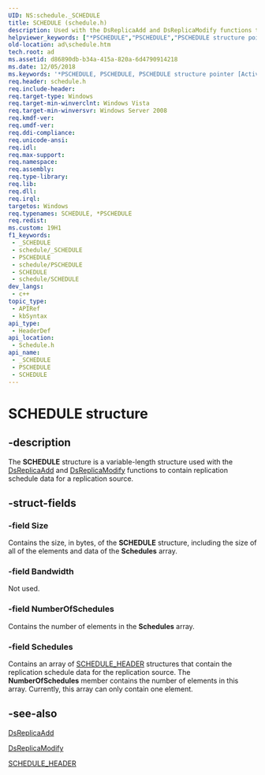 ```yaml
---
UID: NS:schedule._SCHEDULE
title: SCHEDULE (schedule.h)
description: Used with the DsReplicaAdd and DsReplicaModify functions to contain replication schedule data for a replication source.
helpviewer_keywords: ["*PSCHEDULE","PSCHEDULE","PSCHEDULE structure pointer [Active Directory]","SCHEDULE","SCHEDULE structure [Active Directory]","ad.schedule","schedule/PSCHEDULE","schedule/SCHEDULE"]
old-location: ad\schedule.htm
tech.root: ad
ms.assetid: d86890db-b34a-415a-820a-6d4790914218
ms.date: 12/05/2018
ms.keywords: '*PSCHEDULE, PSCHEDULE, PSCHEDULE structure pointer [Active Directory], SCHEDULE, SCHEDULE structure [Active Directory], ad.schedule, schedule/PSCHEDULE, schedule/SCHEDULE'
req.header: schedule.h
req.include-header: 
req.target-type: Windows
req.target-min-winverclnt: Windows Vista
req.target-min-winversvr: Windows Server 2008
req.kmdf-ver: 
req.umdf-ver: 
req.ddi-compliance: 
req.unicode-ansi: 
req.idl: 
req.max-support: 
req.namespace: 
req.assembly: 
req.type-library: 
req.lib: 
req.dll: 
req.irql: 
targetos: Windows
req.typenames: SCHEDULE, *PSCHEDULE
req.redist: 
ms.custom: 19H1
f1_keywords:
 - _SCHEDULE
 - schedule/_SCHEDULE
 - PSCHEDULE
 - schedule/PSCHEDULE
 - SCHEDULE
 - schedule/SCHEDULE
dev_langs:
 - c++
topic_type:
 - APIRef
 - kbSyntax
api_type:
 - HeaderDef
api_location:
 - Schedule.h
api_name:
 - _SCHEDULE
 - PSCHEDULE
 - SCHEDULE
---
```


# SCHEDULE structure


## -description

The <b>SCHEDULE</b> structure is a variable-length structure used with the <a href="/windows/desktop/api/ntdsapi/nf-ntdsapi-dsreplicaadda">DsReplicaAdd</a> and <a href="/windows/desktop/api/ntdsapi/nf-ntdsapi-dsreplicamodifya">DsReplicaModify</a> functions to contain replication schedule data for a replication source.

## -struct-fields

### -field Size

Contains the size, in bytes, of the <b>SCHEDULE</b> structure, including the size of all of the elements and data of the <b>Schedules</b> array.

### -field Bandwidth

Not used.

### -field NumberOfSchedules

Contains the number of elements in the <b>Schedules</b> array.

### -field Schedules

Contains an array of <a href="/windows/desktop/api/schedule/ns-schedule-schedule_header">SCHEDULE_HEADER</a> structures that contain the replication schedule data for the replication source. The <b>NumberOfSchedules</b> member contains the number of elements in this array. Currently, this array can only contain one element.

## -see-also

<a href="/windows/desktop/api/ntdsapi/nf-ntdsapi-dsreplicaadda">DsReplicaAdd</a>



<a href="/windows/desktop/api/ntdsapi/nf-ntdsapi-dsreplicamodifya">DsReplicaModify</a>



<a href="/windows/desktop/api/schedule/ns-schedule-schedule_header">SCHEDULE_HEADER</a>

